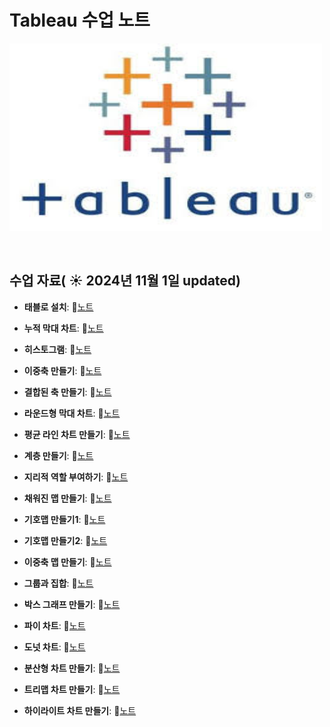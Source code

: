 # Tableau 수업 노트

<img src="태블로.jpg" width="500" height="300">

&nbsp;

## 수업 자료( ☀️ 2024년 11월 1일 updated)




- **태블로 설치**:  📄[노트](https://www.notion.so/131df982be6580088687fec533f0108c)
  &nbsp;

- **누적 막대 차트**:  📄[노트](https://www.notion.so/131df982be658046a9a7e76c04aaea55?pvs=21)

- **히스토그램**:  📄[노트](https://www.notion.so/131df982be6580f7876bcd5739186753?pvs=21)

- **이중축 만들기**:  📄[노트](https://www.notion.so/134df982be658002bf13d699e46914dc?pvs=21)

- **결합된 축 만들기**:  📄[노트](https://www.notion.so/135df982be658009b2e4fa9d9a403f8d?pvs=21)

- **라운드형 막대 차트**:  📄[노트](https://www.notion.so/136df982be65800c9462ff41fc374d51?pvs=21)

- **평균 라인 차트 만들기**:  📄[노트](https://www.notion.so/136df982be658040804ce794ece67d5f?pvs=21)

- **계층 만들기**:  📄[노트](https://www.notion.so/137df982be6580e2bf27d100871f6ce7?pvs=21)

- **지리적 역할 부여하기**:  📄[노트](https://www.notion.so/137df982be6580fb81e1ddace06bfecd?pvs=21)

- **채워진 맵 만들기**:  📄[노트](https://www.notion.so/138df982be65802aa68ffeeed38b3681?pvs=21)

- **기호맵 만들기1**:  📄[노트](https://www.notion.so/1-138df982be6580dfa38aefdcec05b3e1?pvs=21)

- **기호맵 만들기2**:  📄[노트](https://www.notion.so/2-13bdf982be6580b692dae0e593f7b0a5?pvs=21)

- **이중축 맵 만들기**:  📄[노트](https://www.notion.so/13bdf982be6580ee80bbcaadd72864b8?pvs=21)

- **그룹과 집합**:  📄[노트](https://www.notion.so/13cdf982be65807e9239ea8b5418483f?pvs=21)

- **박스 그래프 만들기**:  📄[노트](https://www.notion.so/13cdf982be65803486eded1fc3d1aff7?pvs=21)

- **파이 차트**:  📄[노트](https://www.notion.so/13edf982be658037ac79cebcdcd8b317?pvs=21)

- **도넛 차트**:  📄[노트](https://www.notion.so/13edf982be6580439bedc37cbb91aa80?pvs=21)

- **분산형 차트 만들기**:  📄[노트](https://www.notion.so/13edf982be658053b846f0bf6db1dbcc?pvs=21)

- **트리맵 차트 만들기**:  📄[노트](https://www.notion.so/13edf982be6580d1ba5fcf6b6f1f96c7?pvs=21)

- **하이라이트 차트 만들기**:  📄[노트](https://www.notion.so/13edf982be658056bb1ddd503d0c4087?pvs=21)
